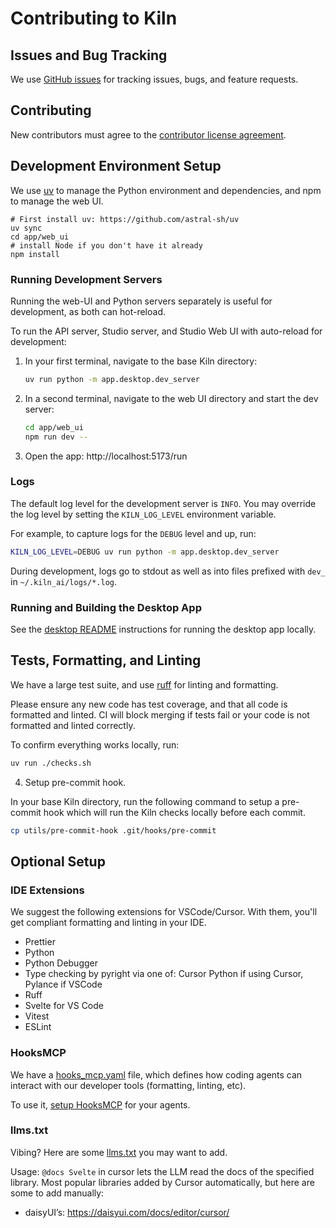 # Contributing to Kiln

## Issues and Bug Tracking

We use [GitHub issues](https://github.com/Kiln-AI/Kiln/issues) for tracking issues, bugs, and feature requests.

## Contributing

New contributors must agree to the [contributor license agreement](CLA.md).

## Development Environment Setup

We use [uv](https://github.com/astral-sh/uv) to manage the Python environment and dependencies, and npm to manage the web UI.

```
# First install uv: https://github.com/astral-sh/uv
uv sync
cd app/web_ui
# install Node if you don't have it already
npm install
```

### Running Development Servers

Running the web-UI and Python servers separately is useful for development, as both can hot-reload.

To run the API server, Studio server, and Studio Web UI with auto-reload for development:

1. In your first terminal, navigate to the base Kiln directory:

   ```bash
   uv run python -m app.desktop.dev_server
   ```

2. In a second terminal, navigate to the web UI directory and start the dev server:

   ```bash
   cd app/web_ui
   npm run dev --
   ```

3. Open the app: http://localhost:5173/run


### Logs

The default log level for the development server is `INFO`. You may override the log level by setting the `KILN_LOG_LEVEL` environment variable.

For example, to capture logs for the `DEBUG` level and up, run:
```sh
KILN_LOG_LEVEL=DEBUG uv run python -m app.desktop.dev_server
```

During development, logs go to stdout as well as into files prefixed with `dev_` in `~/.kiln_ai/logs/*.log`.

### Running and Building the Desktop App

See the [desktop README](app/desktop/README.md) instructions for running the desktop app locally.

## Tests, Formatting, and Linting

We have a large test suite, and use [ruff](https://github.com/astral-sh/ruff) for linting and formatting.

Please ensure any new code has test coverage, and that all code is formatted and linted. CI will block merging if tests fail or your code is not formatted and linted correctly.

To confirm everything works locally, run:

```bash
uv run ./checks.sh
```

4. Setup pre-commit hook.

In your base Kiln directory, run the following command to setup a pre-commit hook which will run the Kiln checks locally before each commit.

```bash
cp utils/pre-commit-hook .git/hooks/pre-commit
```

## Optional Setup

### IDE Extensions

We suggest the following extensions for VSCode/Cursor. With them, you'll get compliant formatting and linting in your IDE.

- Prettier
- Python
- Python Debugger
- Type checking by pyright via one of: Cursor Python if using Cursor, Pylance if VSCode
- Ruff
- Svelte for VS Code
- Vitest
- ESLint

### HooksMCP

We have a [hooks_mcp.yaml](./hooks_mcp.yaml) file, which defines how coding agents can interact with our developer tools (formatting, linting, etc).

To use it, [setup HooksMCP](https://github.com/scosman/hooks_mcp?tab=readme-ov-file#running-hooksmcp) for your agents.

### llms.txt

Vibing? Here are some [llms.txt](https://llmstxt.org) you may want to add.

Usage: `@docs Svelte` in cursor lets the LLM read the docs of the specified library. Most popular libraries added by Cursor automatically, but here are some to add manually:

- daisyUI’s: https://daisyui.com/docs/editor/cursor/
